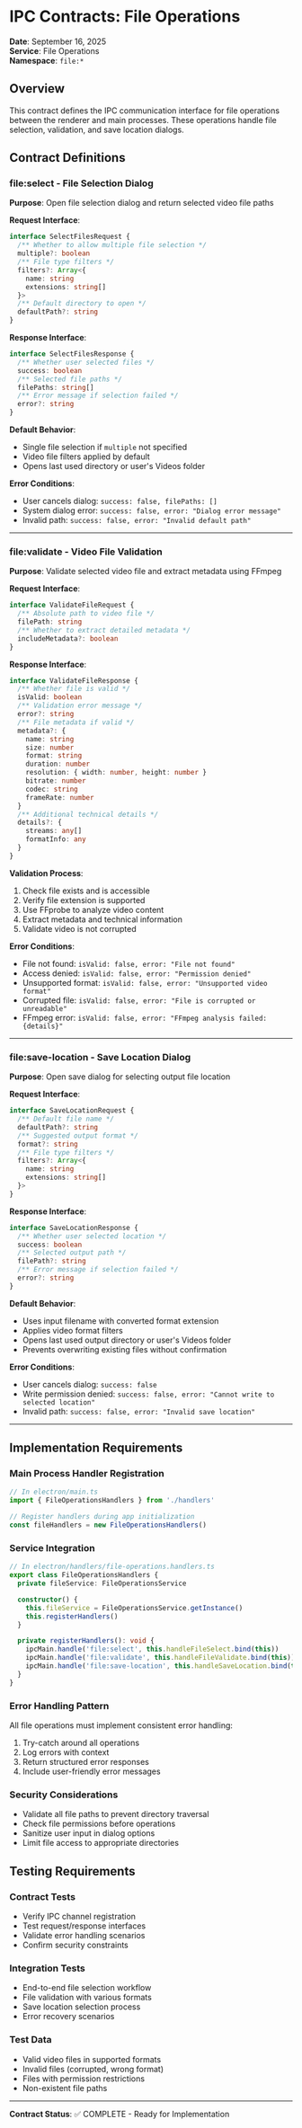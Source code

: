 # IPC Contracts: File Operations

**Date**: September 16, 2025  
**Service**: File Operations  
**Namespace**: `file:*`

## Overview

This contract defines the IPC communication interface for file operations between the renderer and main processes. These operations handle file selection, validation, and save location dialogs.

## Contract Definitions

### file:select - File Selection Dialog

**Purpose**: Open file selection dialog and return selected video file paths

**Request Interface**:
```typescript
interface SelectFilesRequest {
  /** Whether to allow multiple file selection */
  multiple?: boolean
  /** File type filters */
  filters?: Array<{
    name: string
    extensions: string[]
  }>
  /** Default directory to open */
  defaultPath?: string
}
```

**Response Interface**:
```typescript
interface SelectFilesResponse {
  /** Whether user selected files */
  success: boolean
  /** Selected file paths */
  filePaths: string[]
  /** Error message if selection failed */
  error?: string
}
```

**Default Behavior**:
- Single file selection if `multiple` not specified
- Video file filters applied by default
- Opens last used directory or user's Videos folder

**Error Conditions**:
- User cancels dialog: `success: false, filePaths: []`
- System dialog error: `success: false, error: "Dialog error message"`
- Invalid path: `success: false, error: "Invalid default path"`

---

### file:validate - Video File Validation

**Purpose**: Validate selected video file and extract metadata using FFmpeg

**Request Interface**:
```typescript
interface ValidateFileRequest {
  /** Absolute path to video file */
  filePath: string
  /** Whether to extract detailed metadata */
  includeMetadata?: boolean
}
```

**Response Interface**:
```typescript
interface ValidateFileResponse {
  /** Whether file is valid */
  isValid: boolean
  /** Validation error message */
  error?: string
  /** File metadata if valid */
  metadata?: {
    name: string
    size: number
    format: string
    duration: number
    resolution: { width: number, height: number }
    bitrate: number
    codec: string
    frameRate: number
  }
  /** Additional technical details */
  details?: {
    streams: any[]
    formatInfo: any
  }
}
```

**Validation Process**:
1. Check file exists and is accessible
2. Verify file extension is supported
3. Use FFprobe to analyze video content
4. Extract metadata and technical information
5. Validate video is not corrupted

**Error Conditions**:
- File not found: `isValid: false, error: "File not found"`
- Access denied: `isValid: false, error: "Permission denied"`
- Unsupported format: `isValid: false, error: "Unsupported video format"`
- Corrupted file: `isValid: false, error: "File is corrupted or unreadable"`
- FFmpeg error: `isValid: false, error: "FFmpeg analysis failed: {details}"`

---

### file:save-location - Save Location Dialog

**Purpose**: Open save dialog for selecting output file location

**Request Interface**:
```typescript
interface SaveLocationRequest {
  /** Default file name */
  defaultPath?: string
  /** Suggested output format */
  format?: string
  /** File type filters */
  filters?: Array<{
    name: string
    extensions: string[]
  }>
}
```

**Response Interface**:
```typescript
interface SaveLocationResponse {
  /** Whether user selected location */
  success: boolean
  /** Selected output path */
  filePath?: string
  /** Error message if selection failed */
  error?: string
}
```

**Default Behavior**:
- Uses input filename with converted format extension
- Applies video format filters
- Opens last used output directory or user's Videos folder
- Prevents overwriting existing files without confirmation

**Error Conditions**:
- User cancels dialog: `success: false`
- Write permission denied: `success: false, error: "Cannot write to selected location"`
- Invalid path: `success: false, error: "Invalid save location"`

---

## Implementation Requirements

### Main Process Handler Registration
```typescript
// In electron/main.ts
import { FileOperationsHandlers } from './handlers'

// Register handlers during app initialization
const fileHandlers = new FileOperationsHandlers()
```

### Service Integration
```typescript
// In electron/handlers/file-operations.handlers.ts
export class FileOperationsHandlers {
  private fileService: FileOperationsService

  constructor() {
    this.fileService = FileOperationsService.getInstance()
    this.registerHandlers()
  }

  private registerHandlers(): void {
    ipcMain.handle('file:select', this.handleFileSelect.bind(this))
    ipcMain.handle('file:validate', this.handleFileValidate.bind(this))
    ipcMain.handle('file:save-location', this.handleSaveLocation.bind(this))
  }
}
```

### Error Handling Pattern
All file operations must implement consistent error handling:
1. Try-catch around all operations
2. Log errors with context
3. Return structured error responses
4. Include user-friendly error messages

### Security Considerations
- Validate all file paths to prevent directory traversal
- Check file permissions before operations
- Sanitize user input in dialog options
- Limit file access to appropriate directories

## Testing Requirements

### Contract Tests
- Verify IPC channel registration
- Test request/response interfaces
- Validate error handling scenarios
- Confirm security constraints

### Integration Tests
- End-to-end file selection workflow
- File validation with various formats
- Save location selection process
- Error recovery scenarios

### Test Data
- Valid video files in supported formats
- Invalid files (corrupted, wrong format)
- Files with permission restrictions
- Non-existent file paths

---

**Contract Status**: ✅ COMPLETE - Ready for Implementation